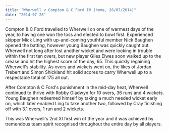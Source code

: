 ```yaml
---
title: "Wherwell v Compton & C Ford IV (home, 26/07/2014)"
date: "2014-07-28"
---
```


Compton & C Ford travelled to Wherwell on one of warmest days of the year, to having one won the toss and elected to bowl first. Experienced skipper Mick Ling with up-and-coming youthful member Nick Baughen opened the batting, however young Baughen was quickly caught out. Wherwell not long after lost another wicket and were looking in trouble within the first ten overs, but new player Giles Elwes soon walked up to the crease and hit the highest score of the day, 65. This quickly regaining Wherwell's stability. As overs and wickets went on, the likes of Jordan Trebert and Simon Shickland hit solid scores to carry Wherwell up to a respectable total of 175 all out.

After Compton & C Ford's punishment in the mid-day heat, Wherwell continued to thrive with Robby Gladwyn for 10 overs, 36 runs and 4 wickets. Young Baughen redeemed himself by taking a much needed wicket early on, which later enabled Ling to take another two, followed by Cray finishing off with 3.1 overs, 1 run and 2 wickets.

This was Wherwell's 2nd XI first win of the year and it was achieved by tremendous team spirit recognised throughout the entire day by all players.

